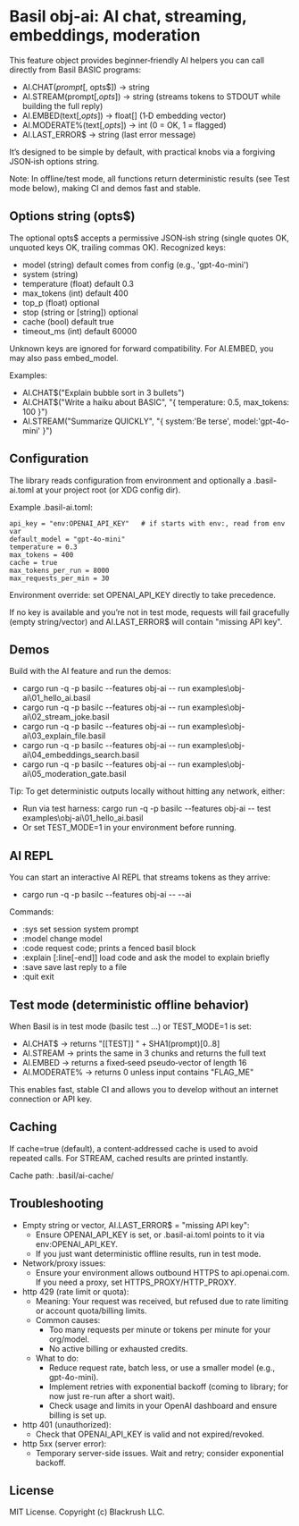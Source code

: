 # Basil obj-ai: AI chat, streaming, embeddings, moderation

This feature object provides beginner‑friendly AI helpers you can call directly from Basil BASIC programs:

- AI.CHAT$(prompt$[, opts$]) -> string
- AI.STREAM(prompt$[, opts$]) -> string  (streams tokens to STDOUT while building the full reply)
- AI.EMBED(text$[, opts$]) -> float[]    (1‑D embedding vector)
- AI.MODERATE%(text$[, opts$]) -> int    (0 = OK, 1 = flagged)
- AI.LAST_ERROR$ -> string               (last error message)

It’s designed to be simple by default, with practical knobs via a forgiving JSON‑ish options string.

Note: In offline/test mode, all functions return deterministic results (see Test mode below), making CI and demos fast and stable.


## Options string (opts$)

The optional opts$ accepts a permissive JSON‑ish string (single quotes OK, unquoted keys OK, trailing commas OK). Recognized keys:

- model (string) default comes from config (e.g., 'gpt-4o-mini')
- system (string)
- temperature (float) default 0.3
- max_tokens (int) default 400
- top_p (float) optional
- stop (string or [string]) optional
- cache (bool) default true
- timeout_ms (int) default 60000

Unknown keys are ignored for forward compatibility. For AI.EMBED, you may also pass embed_model.

Examples:

- AI.CHAT$("Explain bubble sort in 3 bullets")
- AI.CHAT$("Write a haiku about BASIC", "{ temperature: 0.5, max_tokens: 100 }")
- AI.STREAM("Summarize QUICKLY", "{ system:'Be terse', model:'gpt-4o-mini' }")


## Configuration

The library reads configuration from environment and optionally a .basil-ai.toml at your project root (or XDG config dir).

Example .basil-ai.toml:

```
api_key = "env:OPENAI_API_KEY"   # if starts with env:, read from env var
default_model = "gpt-4o-mini"
temperature = 0.3
max_tokens = 400
cache = true
max_tokens_per_run = 8000
max_requests_per_min = 30
```

Environment override: set OPENAI_API_KEY directly to take precedence.

If no key is available and you’re not in test mode, requests will fail gracefully (empty string/vector) and AI.LAST_ERROR$ will contain "missing API key".


## Demos

Build with the AI feature and run the demos:

- cargo run -q -p basilc --features obj-ai -- run examples\obj-ai\01_hello_ai.basil
- cargo run -q -p basilc --features obj-ai -- run examples\obj-ai\02_stream_joke.basil
- cargo run -q -p basilc --features obj-ai -- run examples\obj-ai\03_explain_file.basil
- cargo run -q -p basilc --features obj-ai -- run examples\obj-ai\04_embeddings_search.basil
- cargo run -q -p basilc --features obj-ai -- run examples\obj-ai\05_moderation_gate.basil

Tip: To get deterministic outputs locally without hitting any network, either:

- Run via test harness: cargo run -q -p basilc --features obj-ai -- test examples\obj-ai\01_hello_ai.basil
- Or set TEST_MODE=1 in your environment before running.


## AI REPL

You can start an interactive AI REPL that streams tokens as they arrive:

- cargo run -q -p basilc --features obj-ai -- --ai

Commands:

- :sys <text>     set session system prompt
- :model <name>   change model
- :code <ask>     request code; prints a fenced basil block
- :explain <file>[:line[-end]]  load code and ask the model to explain briefly
- :save <path>    save last reply to a file
- :quit           exit


## Test mode (deterministic offline behavior)

When Basil is in test mode (basilc test …) or TEST_MODE=1 is set:

- AI.CHAT$ → returns "[[TEST]] " + SHA1(prompt)[0..8]
- AI.STREAM → prints the same in 3 chunks and returns the full text
- AI.EMBED → returns a fixed‑seed pseudo‑vector of length 16
- AI.MODERATE% → returns 0 unless input contains "FLAG_ME"

This enables fast, stable CI and allows you to develop without an internet connection or API key.


## Caching

If cache=true (default), a content‑addressed cache is used to avoid repeated calls. For STREAM, cached results are printed instantly.

Cache path: .basil/ai-cache/


## Troubleshooting

- Empty string or vector, AI.LAST_ERROR$ = "missing API key":
  - Ensure OPENAI_API_KEY is set, or .basil-ai.toml points to it via env:OPENAI_API_KEY.
  - If you just want deterministic offline results, run in test mode.
- Network/proxy issues:
  - Ensure your environment allows outbound HTTPS to api.openai.com. If you need a proxy, set HTTPS_PROXY/HTTP_PROXY.
- http 429 (rate limit or quota):
  - Meaning: Your request was received, but refused due to rate limiting or account quota/billing limits.
  - Common causes:
    - Too many requests per minute or tokens per minute for your org/model.
    - No active billing or exhausted credits.
  - What to do:
    - Reduce request rate, batch less, or use a smaller model (e.g., gpt-4o-mini).
    - Implement retries with exponential backoff (coming to library; for now just re-run after a short wait).
    - Check usage and limits in your OpenAI dashboard and ensure billing is set up.
- http 401 (unauthorized):
  - Check that OPENAI_API_KEY is valid and not expired/revoked.
- http 5xx (server error):
  - Temporary server-side issues. Wait and retry; consider exponential backoff.

## License

MIT License. Copyright (c) Blackrush LLC.
